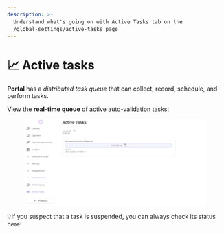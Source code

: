 ```yaml
---
description: >-
  Understand what's going on with Active Tasks tab on the
  /global-settings/active-tasks page
---
```


# 📈 Active tasks

**Portal** has a _distributed task queue_ that can collect, record, schedule, and perform tasks.

View the **real-time queue** of active auto-validation tasks:

<figure><img src="../../.gitbook/assets/active task.png" alt=""><figcaption></figcaption></figure>

:bulb:If you suspect that a task is suspended, you can always check its status here!
